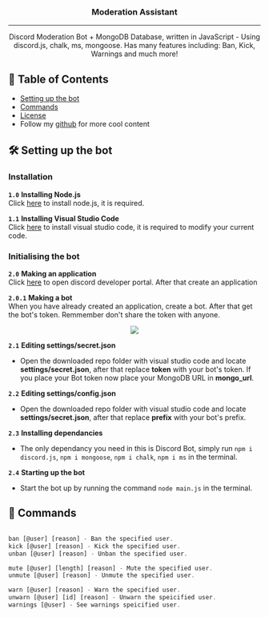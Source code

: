 <h3 align="center">Moderation Assistant</h3>

<div align="center">

</div>

---

<p align="center"> Discord Moderation Bot + MongoDB Database, written in JavaScript - Using discord.js, chalk, ms, mongoose. Has many features including: Ban, Kick, Warnings and much more!
    <br> 
</p>


## 📝 Table of Contents 

+ [Setting up the bot](https://github.com/Aristotelhss/Moderation-Assistant/blob/main/README.md#-setting-up-the-bot)
+ [Commands](https://github.com/Aristotelhss/Moderation-Assistant/blob/main/README.md#-commands)
+ [License](https://github.com/reconlx/music-discord-bot/blob/main/LICENCE)
+ Follow my [github](https://github.com/reconlx) for more cool content

## 🛠 Setting up the bot 

### Installation
**``1.0``** **Installing Node.js**<br>
Click [here](https://nodejs.org/en/) to install node.js, it is required.<br>

**``1.1``** **Installing Visual Studio Code**<br>
Click [here](https://code.visualstudio.com/) to install visual studio code, it is required to modify your current code.

### Initialising the bot
**``2.0``** **Making an application** <br>
Click [here](https://discord.com/developers) to open discord developer portal. After that create an application

**``2.0.1``** **Making a bot** <br>
When you have already created an application, create a bot. After that get the bot's token. Remmember don't share the token with anyone.

<p align="center">
  <img src="https://cdn.discordapp.com/attachments/728829095013515294/734288747050303519/Untitled_Artwork.jpg?size=512">
</p>

**``2.1``** **Editing settings/secret.json** <br>
+ Open the downloaded repo folder with visual studio code and locate **settings/secret.json**, after that replace **token** with your bot's token. If you place your Bot token now place your MongoDB URL in **mongo_url**.

**``2.2``** **Editing settings/config.json** <br>
+ Open the downloaded repo folder with visual studio code and locate **settings/secret.json**, after that replace **prefix** with your bot's prefix.

**``2.3``** **Installing dependancies** <br>
+ The only dependancy you need in this is Discord Bot, simply run `npm i discord.js`, `npm i mongoose`, `npm i chalk`, `npm i ms` in the terminal.

**``2.4``** **Starting up the bot** <br>
+ Start the bot up by running the command `node main.js` in the terminal.

## 📜 Commands
```js

ban [@user] [reason] - Ban the specified user.
kick [@user] [reason] - Kick the specified user.
unban [@user] [reason] - Unban the specified user.

mute [@user] [length] [reason] - Mute the specified user.
unmute [@user] [reason] - Unmute the specified user.

warn [@user] [reason] - Warn the specified user.
unwarn [@user] [id] [reason] - Unwarn the speicified user.
warnings [@user] - See warnings speicified user.
